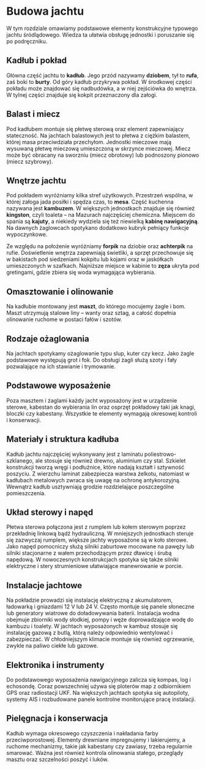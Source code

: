 # Budowa jachtu

W tym rozdziale omawiamy podstawowe elementy konstrukcyjne typowego jachtu śródlądowego. Wiedza ta ułatwia obsługę jednostki i poruszanie się po podręczniku.

## Kadłub i pokład

Główna część jachtu to **kadłub**. Jego przód nazywamy **dziobem**, tył to **rufa**, zaś boki to **burty**. Od góry kadłub przykrywa pokład. W środkowej części pokładu może znajdować się nadbudówka, a w niej zejściówka do wnętrza. W tylnej części znajduje się kokpit przeznaczony dla załogi.

## Balast i miecz

Pod kadłubem montuje się płetwę sterową oraz element zapewniający stateczność. Na jachtach balastowych jest to płetwa z ciężkim balastem, której masa przeciwdziała przechyłom. Jednostki mieczowe mają wysuwaną płetwę mieczową umieszczoną w skrzynce mieczowej. Miecz może być obracany na sworzniu (miecz obrotowy) lub podnoszony pionowo (miecz szybrowy).

## Wnętrze jachtu

Pod pokładem wyróżniamy kilka stref użytkowych. Przestrzeń wspólna, w której załoga jada posiłki i spędza czas, to **mesa**. Część kuchenna nazywana jest **kambuzem**. W większych jednostkach znajduje się również **kingston**, czyli toaleta – na Mazurach najczęściej chemiczna. Miejscem do spania są **kajuty**, a niekiedy wydziela się też niewielką **kabinę nawigacyjną**. Na dawnych żaglowcach spotykano dodatkowo kubryk pełniący funkcje wypoczynkowe.

Ze względu na położenie wyróżniamy **forpik** na dziobie oraz **achterpik** na rufie. Doświetlenie wnętrza zapewniają świetliki, a sprzęt przechowuje się w bakistach pod siedzeniami kokpitu lub kojami oraz w jaskółkach umieszczonych w szafkach. Najniższe miejsce w kabinie to **zęza** ukryta pod gretingami, gdzie zbiera się woda wymagająca wybierania.

## Omasztowanie i olinowanie

Na kadłubie montowany jest **maszt**, do którego mocujemy żagle i bom. Maszt utrzymują stalowe liny – wanty oraz sztag, a całość dopełnia olinowanie ruchome w postaci fałów i szotów.

## Rodzaje ożaglowania

Na jachtach spotykamy ożaglowanie typu slup, kuter czy kecz. Jako żagle podstawowe występują grot i fok. Do obsługi żagli służą szoty i fały pozwalające na ich stawianie i trymowanie.

## Podstawowe wyposażenie

Poza masztem i żaglami każdy jacht wyposażony jest w urządzenie sterowe, kabestan do wybierania lin oraz osprzęt pokładowy taki jak knagi, bloczki czy kabestany. Wszystkie te elementy wymagają okresowej kontroli i konserwacji.

## Materiały i struktura kadłuba

Kadłub jachtu najczęściej wykonywany jest z laminatu poliestrowo-szklanego, ale stosuje się również drewno, aluminium czy stal. Szkielet konstrukcji tworzą wręgi i podłużnice, które nadają kształt i sztywność poszyciu. Z wierzchu laminat zabezpiecza warstwa żelkotu, natomiast w kadłubach metalowych zwraca się uwagę na ochronę antykorozyjną. Wewnątrz kadłub usztywniają grodzie rozdzielające poszczególne pomieszczenia.

## Układ sterowy i napęd

Płetwa sterowa połączona jest z rumplem lub kołem sterowym poprzez przekładnię linkową bądź hydrauliczną. W mniejszych jednostkach steruje się zazwyczaj rumplem, większe jachty wyposażone są w koło sterowe. Jako napęd pomocniczy służą silniki zaburtowe mocowane na pawęży lub silniki stacjonarne z wałem przechodzącym przez dławicę i śrubą napędową. W nowoczesnych konstrukcjach spotyka się także silniki elektryczne i stery strumieniowe ułatwiające manewrowanie w porcie.

## Instalacje jachtowe

Na pokładzie prowadzi się instalację elektryczną z akumulatorem, ładowarką i gniazdami 12 V lub 24 V. Często montuje się panele słoneczne lub generatory wiatrowe do doładowywania baterii. Instalacja wodna obejmuje zbiorniki wody słodkiej, pompy i węże doprowadzające wodę do kambuzu i toalety. W jachtach wyposażonych w kambuz stosuje się instalację gazową z butlą, którą należy odpowiednio wentylować i zabezpieczać. W chłodniejszym klimacie montuje się również ogrzewanie, zwykle na paliwo ciekłe lub gazowe.

## Elektronika i instrumenty

Do podstawowego wyposażenia nawigacyjnego zalicza się kompas, log i echosondę. Coraz powszechniej używa się ploterów map z odbiornikiem GPS oraz radiostacji UKF. Na większych jachtach spotyka się autopiloty, systemy AIS i rozbudowane panele kontrolne monitorujące pracę instalacji.

## Pielęgnacja i konserwacja

Kadłub wymaga okresowego czyszczenia i nakładania farby przeciwporostowej. Elementy drewniane impregnujemy i lakierujemy, a ruchome mechanizmy, takie jak kabestany czy zawiasy, trzeba regularnie smarować. Ważna jest również kontrola olinowania stałego, przeglądy masztu oraz szczelności poszyć i luków.

